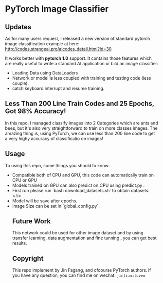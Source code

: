 # PyTorch Image Classifier

## Updates

As for many users request, I released a new version of standard pytorch image classification example at here: http://codes.strangeai.pro/aicodes_detail.html?id=30

It works better with **pytorch 1.0** support. It contains those features which are really useful to write a standard AI application or bild an image classifier:
<ul>
  <li> Loading Data using DataLoaders </li>
  <li> Network or model is less coupled with training and testing code (less couple). </li>
  <li> catch keyboard interrupt and resume training. </li>
  </ul>

## Less Than 200 Line Train Codes and 25 Epochs, Got 98% Accuracy!

In this repo, I managed classify images into 2 Categories which are ants and
bees, but it's also very straightforward to train on more classes images.
The amazing thing is, using PyTorch, we can use less than 200 line code to get
a very highy accuracy of classificatio on images!

## Usage

To using this repo, some things you should to know:
<ul>
 <li> Compatible both of CPU and GPU, this code can automatically train on CPU or GPU </li>
 <li> Models trained on GPU can also predict on CPU using predict.py . </li>
<li> First run please run `bash download_datasets.sh` to obtain datasets. <.li>
<li> Model will be save after epochs. </li>
 <li> Image Size can be set in `global_config.py`. </li>

## Future Work

This network could be used for other image dataset and by using transfer learning, data augmentation and fine tunning , you can get best results.

## Copyright

This repo implement by Jin Fagang, and ofcourse PyTorch authors.
if you have any question, you can find me on wechat: `jintianiloveu`
